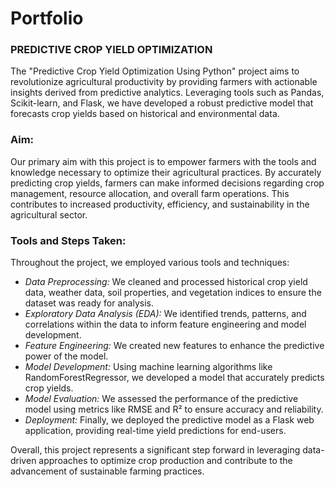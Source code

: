 # Portfolio
### PREDICTIVE CROP YIELD OPTIMIZATION

The "Predictive Crop Yield Optimization Using Python" project aims to revolutionize agricultural productivity by providing farmers with actionable insights derived from predictive analytics. Leveraging tools such as Pandas, Scikit-learn, and Flask, we have developed a robust predictive model that forecasts crop yields based on historical and environmental data. 

### Aim:

Our primary aim with this project is to empower farmers with the tools and knowledge necessary to optimize their agricultural practices. By accurately predicting crop yields, farmers can make informed decisions regarding crop management, resource allocation, and overall farm operations. This contributes to increased productivity, efficiency, and sustainability in the agricultural sector.

### Tools and Steps Taken:
Throughout the project, we employed various tools and techniques:
- *Data Preprocessing:* We cleaned and processed historical crop yield data, weather data, soil properties, and vegetation indices to ensure the dataset was ready for analysis.
- *Exploratory Data Analysis (EDA):* We identified trends, patterns, and correlations within the data to inform feature engineering and model development.
- *Feature Engineering:* We created new features to enhance the predictive power of the model.
- *Model Development:* Using machine learning algorithms like RandomForestRegressor, we developed a model that accurately predicts crop yields.
- *Model Evaluation:* We assessed the performance of the predictive model using metrics like RMSE and R² to ensure accuracy and reliability.
- *Deployment:* Finally, we deployed the predictive model as a Flask web application, providing real-time yield predictions for end-users.

Overall, this project represents a significant step forward in leveraging data-driven approaches to optimize crop production and contribute to the advancement of sustainable farming practices.
